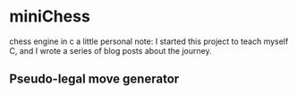 # miniChess
chess engine in c
a little personal note:
I started this project to teach myself C, and I wrote a series of blog posts about the journey.

## Pseudo-legal move generator

